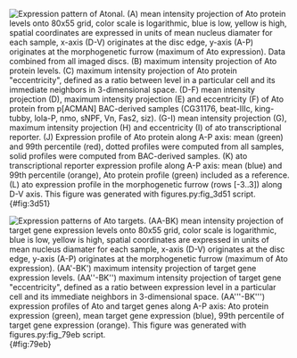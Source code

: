 ![**Expression pattern of Atonal.** **(A)** mean intensity projection of Ato protein levels onto 80x55 grid, color scale is logarithmic, blue is low, yellow is high, spatial coordinates are expressed in units of mean nucleus diamater for each sample, x-axis (D-V) originates at the disc edge, y-axis (A-P) originates at the morphogenetic furrow (maximum of Ato expression). Data combined from all imaged discs. **(B)** maximum intensity projection of Ato protein levels. **(C)** maximum intensity projection of Ato protein "eccentricity", defined as a ratio between level in a particular cell and its immediate neighbors in 3-dimensional space. **(D-F)** mean intensity projection (**D**), maximum intensity projection (**E**) and eccentricity (**F**) of Ato protein from p[ACMAN] BAC-derived samples (*CG31176*, *beat-IIIc*, *king-tubby*, *lola-P*, *nmo*, *sNPF*, *Vn*, *Fas2*, *siz*). **(G-I)** mean intensity projection (**G**), maximum intensity projection (**H**) and eccentricity (**I**) of *ato* transcriptional reporter. **(J)** Expression profile of Ato protein along A-P axis: mean (green) and 99<sup>th</sup> percentile (red), dotted profiles were computed from all samples, solid profiles were computed from BAC-derived samples. **(K)** *ato* transcriptional reporter expression profile along A-P axis: mean (blue) and 99<sup>th</sup> percentile (orange), Ato protein profile (green) included as a reference. **(L)** *ato* expression profile in the morphogenetic furrow (rows [*-3*..*3*]) along D-V axis. This figure was generated with [`figures.py:fig_3d51`](https://github.com/rejsmont/rdn-wdp-python/blob/master/analysis/figures.py) script.](figure_3d51.png){#fig:3d51}

![**Expression patterns of Ato targets.** **(AA-BK)** mean intensity projection of target gene expression levels onto 80x55 grid, color scale is logarithmic, blue is low, yellow is high, spatial coordinates are expressed in units of mean nucleus diamater for each sample, x-axis (D-V) originates at the disc edge, y-axis (A-P) originates at the morphogenetic furrow (maximum of Ato expression). **(AA\'-BK\')** maximum intensity projection of target gene expression levels. **(AA\'\'-BK\'\')** maximum intensity projection of target gene "eccentricity", defined as a ratio between expression level in a particular cell and its immediate neighbors in 3-dimensional space. **(AA\'\'\'-BK\'\'\')**  expression profiles of Ato and target genes along A-P axis: Ato protein expression (green), mean target gene expression (blue), 99<sup>th</sup> percentile of target gene expression (orange). This figure was generated with [`figures.py:fig_79eb`](https://github.com/rejsmont/rdn-wdp-python/blob/master/analysis/figures.py) script.](figure_79eb.png){#fig:79eb}
